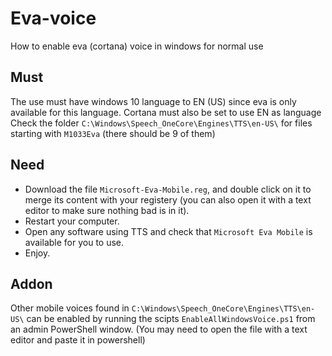 # Eva-voice
How to enable eva (cortana) voice in windows for normal use

## Must
The use must have windows 10 language to EN (US) since eva is only available for this language.
Cortana must also be set to use EN as language
Check the folder `C:\Windows\Speech_OneCore\Engines\TTS\en-US\` for files starting with `M1033Eva` (there should be 9 of them)

## Need
- Download the file `Microsoft-Eva-Mobile.reg`, and double click on it to merge its content with your registery (you can also open it with a text editor to make sure nothing bad is in it).  
- Restart your computer.  
- Open any software using TTS and check that `Microsoft Eva Mobile` is available for you to use.  
- Enjoy.

## Addon
Other mobile voices found in `C:\Windows\Speech_OneCore\Engines\TTS\en-US\` can be enabled by running the scipts `EnableAllWindowsVoice.ps1` from an admin PowerShell window. (You may need to open the file with a text editor and paste it in powershell)
